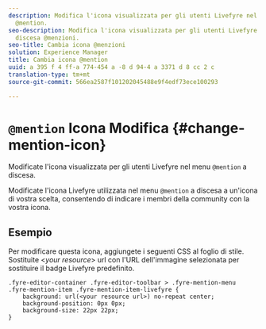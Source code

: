 ```yaml
---
description: Modifica l'icona visualizzata per gli utenti Livefyre nel menu a discesa
  @mention.
seo-description: Modifica l'icona visualizzata per gli utenti Livefyre nel menu a
  discesa @menzioni.
seo-title: Cambia icona @menzioni
solution: Experience Manager
title: Cambia icona @mention
uuid: a 395 f 4 ff-a 774-454 a -8 d 94-4 a 3371 d 8 cc 2 c
translation-type: tm+mt
source-git-commit: 566ea2587f101202045488e9f4edf73ece100293

---
```



# `@mention` Icona Modifica {#change-mention-icon}

Modificate l'icona visualizzata per gli utenti Livefyre nel menu `@mention` a discesa.

Modificate l'icona Livefyre utilizzata nel menu `@mention` a discesa a un'icona di vostra scelta, consentendo di indicare i membri della community con la vostra icona.

## Esempio

Per modificare questa icona, aggiungete i seguenti CSS al foglio di stile. Sostituite <*your resource*> url con l'URL dell'immagine selezionata per sostituire il badge Livefyre predefinito.

```
.fyre-editor-container .fyre-editor-toolbar > .fyre-mention-menu .fyre-mention-item .fyre-mention-item-livefyre { 
    background: url(<your resource url>) no-repeat center; 
    background-position: 0px 0px; 
    background-size: 22px 22px; 
}
```
